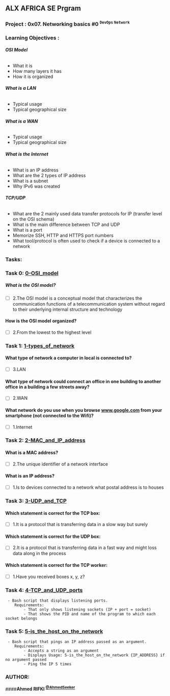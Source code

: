 ## ALX AFRICA SE Prgram

### **Project : 0x07. Networking basics #0 <sup> ``` DevOps ``` ``` Network ```</sup>**
### **Learning Objectives :**

###### **OSI Model**
 - What it is
 - How many layers it has
 - How it is organized

###### **What is a LAN**
 - Typical usage
 - Typical geographical size

###### **What is a WAN**
 - Typical usage
 - Typical geographical size

###### **What is the Internet**
 - What is an IP address
 - What are the 2 types of IP address
 - What is a subnet
 - Why IPv6 was created

###### **TCP/UDP**
 - What are the 2 mainly used data transfer protocols for IP (transfer level on the OSI schema)
 - What is the main difference between TCP and UDP
 - What is a port
 - Memorize SSH, HTTP and HTTPS port numbers
 - What tool/protocol is often used to check if a device is connected to a network



### **Tasks:**

### **Task 0:** [0-OSI_model](0-OSI_model)
#####  What is the OSI model?
- [ ] 2.The OSI model is a conceptual model that characterizes the communication functions of a telecommunication system without regard to their underlying internal structure and technology

#### How is the OSI model organized?
- [ ] 2.From the lowest to the highest level


### **Task 1:** [1-types_of_network](1-types_of_network)
#### What type of network a computer in local is connected to?
- [ ] 3.LAN

#### What type of network could connect an office in one building to another office in a building a few streets away?
- [ ] 2.WAN

#### What network do you use when you browse www.google.com from your smartphone (not connected to the Wifi)?
- [ ] 1.Internet


### **Task 2:** [2-MAC_and_IP_address](2-MAC_and_IP_address)
#### What is a MAC address?
- [ ] 2.The unique identifier of a network interface

#### What is an IP address?
- [ ] 1.Is to devices connected to a network what postal address is to houses


### **Task 3:** [3-UDP_and_TCP](3-UDP_and_TCP)
#### Which statement is correct for the TCP box:
- [ ] 1.It is a protocol that is transferring data in a slow way but surely

#### Which statement is correct for the UDP box:
- [ ] 2.It is a protocol that is transferring data in a fast way and might loss data along in the process

#### Which statement is correct for the TCP worker:
- [ ] 1.Have you received boxes x, y, z?


### **Task 4:** [4-TCP_and_UDP_ports](4-TCP_and_UDP_ports)
```
 - Bash script that displays listening ports.
	Requirements:
		- That only shows listening sockets (IP + port = socket)
		- That shows the PID and name of the program to which each socket belongs
```


### **Task 5:** [5-is_the_host_on_the_network](5-is_the_host_on_the_network)
```
 - Bash script that pings an IP address passed as an argument.
	Requirements:
		- Accepts a string as an argument
		- Displays Usage: 5-is_the_host_on_the_network {IP_ADDRESS} if no argument passed
		- Ping the IP 5 times
```

### AUTHOR:
####**Ahmed RIFKI <sup>[@AhmedSeeker](https://github.com/AhmedSeeker)</sup>**
